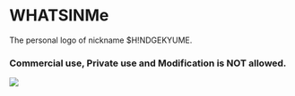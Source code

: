 # WHATSINMe
The personal logo of nickname $H!NDGEKYUME.
### Commercial use, Private use and Modification is NOT allowed.

![](https://raw.githubusercontent.com/shindgewongxj/personalogo/main/personalogo.png)
